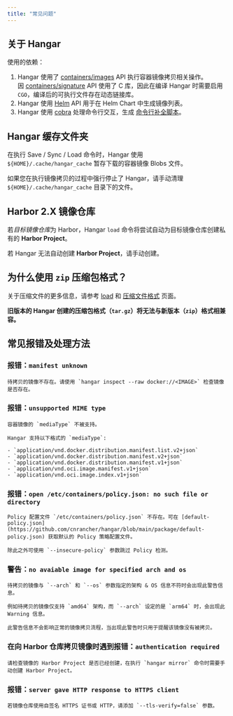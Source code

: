 ```yaml
---
title: "常见问题"
---
```


## 关于 Hangar

使用的依赖：

1. Hangar 使用了 [containers/images](https://github.com/containers/image) API 执行容器镜像拷贝相关操作。<br />
    因 [containers/signature](https://github.com/containers/signature) API 使用了 C 库，因此在编译 Hangar 时需要启用 `CGO`，编译后的可执行文件存在动态链接库。
1. Hangar 使用 [Helm](https://github.com/helm/helm) API 用于在 Helm Chart 中生成镜像列表。
1. Hangar 使用 [cobra](https://github.com/spf13/cobra) 处理命令行交互，生成 [命令行补全脚本](/docs/v1.7/advanced/completion)。

## Hangar 缓存文件夹

在执行 Save / Sync / Load 命令时，Hangar 使用 `${HOME}/.cache/hangar_cache` 暂存下载的容器镜像 Blobs 文件。

如果您在执行镜像拷贝的过程中强行停止了 Hangar，请手动清理 `${HOME}/.cache/hangar_cache` 目录下的文件。

## Harbor 2.X 镜像仓库

若*目标镜像仓库*为 Harbor，Hangar `load` 命令将尝试自动为目标镜像仓库创建私有的 **Harbor Project**。

若 Hangar 无法自动创建 **Harbor Project**，请手动创建。

## 为什么使用 `zip` 压缩包格式？

关于压缩文件的更多信息，请参考 [load](/docs/v1.7/load/load) 和 [压缩文件格式](/docs/v1.7/save/archive) 页面。

**旧版本的 Hangar 创建的压缩包格式（`tar.gz`）将无法与新版本（`zip`）格式相兼容。**

## 常见报错及处理方法

### 报错：`manifest unknown`

    待拷贝的镜像不存在。请使用 `hangar inspect --raw docker://<IMAGE>` 检查镜像是否存在。

### 报错：`unsupported MIME type`

    容器镜像的 `mediaType` 不被支持。

    Hangar 支持以下格式的 `mediaType`:

    - `application/vnd.docker.distribution.manifest.list.v2+json`
    - `application/vnd.docker.distribution.manifest.v2+json`
    - `application/vnd.docker.distribution.manifest.v1+json`
    - `application/vnd.oci.image.manifest.v1+json`
    - `application/vnd.oci.image.index.v1+json`

### 报错：`open /etc/containers/policy.json: no such file or directory`

    Policy 配置文件 `/etc/containers/policy.json` 不存在。可在 [default-policy.json](https://github.com/cnrancher/hangar/blob/main/package/default-policy.json) 获取默认的 Policy 策略配置文件。

    除此之外可使用 `--insecure-policy` 参数跳过 Policy 检测。

### 警告：`no avaiable image for specified arch and os`

    待拷贝的镜像与 `--arch` 和 `--os` 参数指定的架构 & OS 信息不符时会出现此警告信息。

    例如待拷贝的镜像仅支持 `amd64` 架构，而 `--arch` 设定的是 `arm64` 时，会出现此 Warning 信息。

    此警告信息不会影响正常的镜像拷贝流程，当出现此警告时只用于提醒该镜像没有被拷贝。

### 在向 Harbor 仓库拷贝镜像时遇到报错：`authentication required`

    请检查镜像的 Harbor Project 是否已经创建，在执行 `hangar mirror` 命令时需要手动创建 Harbor Project。

### 报错：`server gave HTTP response to HTTPS client`

    若镜像仓库使用自签名 HTTPS 证书或 HTTP，请添加 `--tls-verify=false` 参数。

